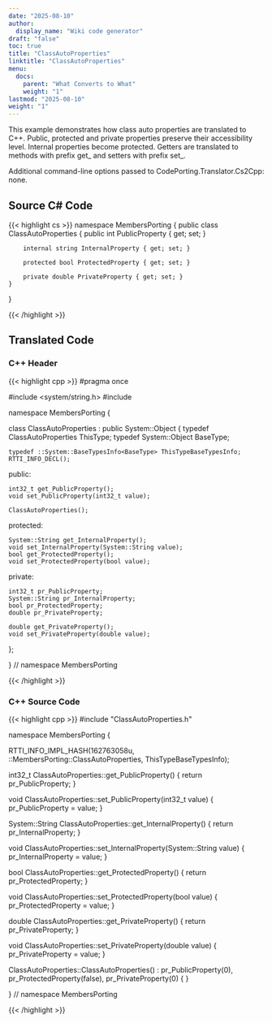 ```yaml
---
date: "2025-08-10"
author:
  display_name: "Wiki code generator"
draft: "false"
toc: true
title: "ClassAutoProperties"
linktitle: "ClassAutoProperties"
menu:
  docs:
    parent: "What Converts to What"
    weight: "1"
lastmod: "2025-08-10"
weight: "1"
---
```


This example demonstrates how class auto properties are translated to C++. Public, protected and private properties preserve their accessibility level. Internal properties become protected. Getters are translated to  methods with prefix get_ and setters with prefix set_.

Additional command-line options passed to CodePorting.Translator.Cs2Cpp: none.

## Source C# Code ##

{{< highlight cs >}}
namespace MembersPorting
{
    public class ClassAutoProperties
    {
        public int PublicProperty { get; set; }

        internal string InternalProperty { get; set; }

        protected bool ProtectedProperty { get; set; }

        private double PrivateProperty { get; set; }
    }
}

{{< /highlight >}}

## Translated Code ##

### C++ Header ###

{{< highlight cpp >}}
#pragma once

#include <system/string.h>
#include <cstdint>

namespace MembersPorting {

class ClassAutoProperties : public System::Object
{
    typedef ClassAutoProperties ThisType;
    typedef System::Object BaseType;
    
    typedef ::System::BaseTypesInfo<BaseType> ThisTypeBaseTypesInfo;
    RTTI_INFO_DECL();
    
public:

    int32_t get_PublicProperty();
    void set_PublicProperty(int32_t value);
    
    ClassAutoProperties();
    
protected:

    System::String get_InternalProperty();
    void set_InternalProperty(System::String value);
    bool get_ProtectedProperty();
    void set_ProtectedProperty(bool value);
    
private:

    int32_t pr_PublicProperty;
    System::String pr_InternalProperty;
    bool pr_ProtectedProperty;
    double pr_PrivateProperty;
    
    double get_PrivateProperty();
    void set_PrivateProperty(double value);
    
};

} // namespace MembersPorting



{{< /highlight >}}

### C++ Source Code ###

{{< highlight cpp >}}
#include "ClassAutoProperties.h"

namespace MembersPorting {

RTTI_INFO_IMPL_HASH(162763058u, ::MembersPorting::ClassAutoProperties, ThisTypeBaseTypesInfo);

int32_t ClassAutoProperties::get_PublicProperty()
{
    return pr_PublicProperty;
}

void ClassAutoProperties::set_PublicProperty(int32_t value)
{
    pr_PublicProperty = value;
}

System::String ClassAutoProperties::get_InternalProperty()
{
    return pr_InternalProperty;
}

void ClassAutoProperties::set_InternalProperty(System::String value)
{
    pr_InternalProperty = value;
}

bool ClassAutoProperties::get_ProtectedProperty()
{
    return pr_ProtectedProperty;
}

void ClassAutoProperties::set_ProtectedProperty(bool value)
{
    pr_ProtectedProperty = value;
}

double ClassAutoProperties::get_PrivateProperty()
{
    return pr_PrivateProperty;
}

void ClassAutoProperties::set_PrivateProperty(double value)
{
    pr_PrivateProperty = value;
}

ClassAutoProperties::ClassAutoProperties() : pr_PublicProperty(0), pr_ProtectedProperty(false), pr_PrivateProperty(0)
{
}

} // namespace MembersPorting

{{< /highlight >}}
